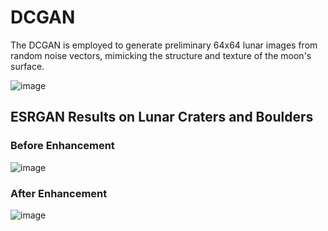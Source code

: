# DCGAN
The DCGAN is employed to generate preliminary 64x64 lunar images from random noise vectors, mimicking the structure and texture of the moon's surface. 

![image](https://github.com/user-attachments/assets/ca0cc57e-6af0-4e70-a17e-4065538de4b5)

## ESRGAN Results on Lunar Craters and Boulders

### Before Enhancement
![image](images/lunar_before.png)

### After Enhancement
![image](images/lunar_after.png)

